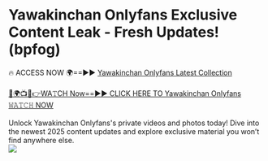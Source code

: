 # Yawakinchan Onlyfans Exclusive Content Leak - Fresh Updates! (bpfog)

🔥 ACCESS NOW 🌍==►► <a href="https://tinyurl.com/kvy9nzfs" rel="nofollow">Yawakinchan Onlyfans Latest Collection</a>
<br><br>
[🔴🌍📺📱👉WA𝚃CH Now==►► CLICK HERE TO Yawakinchan Onlyfans 𝚆𝙰𝚃𝙲𝙷 NOW](https://tinyurl.com/kvy9nzfs)
<br><br>
Unlock Yawakinchan Onlyfans's private videos and photos today! Dive into the newest 2025 content updates and explore exclusive material you won’t find anywhere else.
<br>
<a href="https://tinyurl.com/kvy9nzfs" rel="nofollow" data-target="animated-image.originalLink"><img src="https://camo.githubusercontent.com/8a4f000d20f83aca3bf7ec5f350d767afa0574a8a352519fd8cfa583a6f93a33/68747470733a2f2f692e696d6775722e636f6d2f644a486b345a712e676966" data-canonical-src="https://i.imgur.com/dJHk4Zq.gif" style="max-width: 100%; display: inline-block;" data-target="animated-image.originalImage"></a>
<br>
